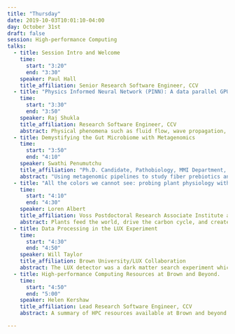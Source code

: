 ```yaml
---
title: "Thursday"
date: 2019-10-03T10:01:10-04:00
day: October 31st
draft: false
session: High-performance Computing
talks:
  - title: Session Intro and Welcome
    time:
      start: "3:20"
      end: "3:30"
    speaker: Paul Hall
    title_affiliation: Senior Research Software Engineer, CCV
  - title: "Physics Informed Neural Network (PINN): A data parallel GPU based approach"
    time:
      start: "3:30"
      end: "3:50"
    speaker: Raj Shukla
    title_affiliation: Research Software Engineer, CCV
    abstract: Physical phenomena such as fluid flow, wave propagation, heat flow, quantum-mechanical system etc. are defined by partial differential equations (PDEs). To simulate these phenomena its essential to solve these  PDEs using numerical discretization. Numerical discretization is very complex and suffers the curse of dimensionality and meshes. Thanks to Physics Informed Neural Network (PINN) for circumventing these problems. In this work, we show the efficiency of data parallel model, implemented over GPUs, to overcome the computational complexity of PINN models.
  - title: Demystifying the Gut Microbiome with Metagenomics
    time:
      start: "3:50"
      end: "4:10"
    speaker: Swathi Penumutchu
    title_affiliation: "Ph.D. Candidate, Pathobiology, MMI Department, Brown University"
    abstract: "Using metagenomic pipelines to study fiber prebiotics and their potential to alleviate antibiotic-induced microbiome dysbiosis."
  - title: "All the colors we cannot see: probing plant physiology with imaging spectroscopy"
    time:
      start: "4:10"
      end: "4:30"
    speaker: Loren Albert
    title_affiliation: Voss Postdoctoral Research Associate Institute at Brown for Environment and Society
    abstract: Plants feed the world, drive the carbon cycle, and create habitat, but traditional methods of studying plant biology are slow and low throughput. Imaging spectroscopy—in which each pixel of an image acquires a spectrum instead of just three bands of RGB— may advance our capacity to study plant physiology and function. However, imaging spectroscopy presents new challenges in wrangling and processing big data.
  - title: Data Processing in the LUX Experiment
    time:
      start: "4:30"
      end: "4:50"
    speaker: Will Taylor
    title_affiliation: Brown University/LUX Collaboration
    abstract: The LUX detector was a dark matter search experiment which operated at the 4850 ft level of the Sanford Underground Research Facility (SURF). The experiment had a total operation time exceeding 3 years, during which time data was continuous transferred to Brown and processed in real time using the Oscar cluster. In total, LUX collected more than 500 TB of data, all of which was processed and reduced to analysis-ready features on Oscar. This talk will describe the details of the data handling and the strategies used to implement the processing scheme.
  - title: High-performance Computing Resources at Brown and Beyond.
    time:
      start: "4:50"
      end: "5:00"
    speaker: Helen Kershaw
    title_affiliation: Lead Research Software Engineer, CCV
    abstract: A summary of HPC resources available at Brown and beyond for research, educational and collaborative needs.  Machines, workshops, courses, consulting and more.

---
```

